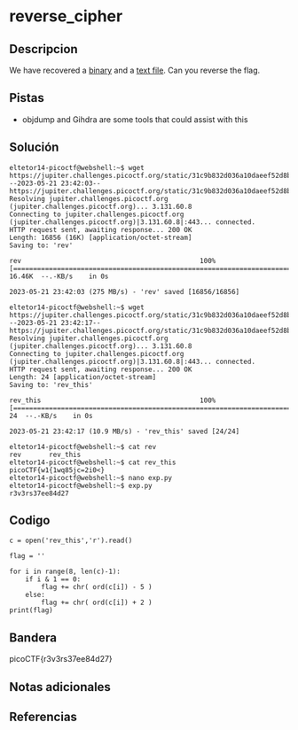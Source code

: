 # reverse_cipher

## Descripcion
We have recovered a [binary](https://jupiter.challenges.picoctf.org/static/31c9b832d036a10daeef52d8b4290ef0/rev) and a [text file](https://jupiter.challenges.picoctf.org/static/31c9b832d036a10daeef52d8b4290ef0/rev_this). Can you reverse the flag.

## Pistas
- objdump and Gihdra are some tools that could assist with this

## Solución

```
eltetor14-picoctf@webshell:~$ wget https://jupiter.challenges.picoctf.org/static/31c9b832d036a10daeef52d8b4290ef0/rev
--2023-05-21 23:42:03--  https://jupiter.challenges.picoctf.org/static/31c9b832d036a10daeef52d8b4290ef0/rev
Resolving jupiter.challenges.picoctf.org (jupiter.challenges.picoctf.org)... 3.131.60.8
Connecting to jupiter.challenges.picoctf.org (jupiter.challenges.picoctf.org)|3.131.60.8|:443... connected.
HTTP request sent, awaiting response... 200 OK
Length: 16856 (16K) [application/octet-stream]
Saving to: 'rev'

rev                                             100%[======================================================================================================>]  16.46K  --.-KB/s    in 0s      

2023-05-21 23:42:03 (275 MB/s) - 'rev' saved [16856/16856]

eltetor14-picoctf@webshell:~$ wget https://jupiter.challenges.picoctf.org/static/31c9b832d036a10daeef52d8b4290ef0/rev_this
--2023-05-21 23:42:17--  https://jupiter.challenges.picoctf.org/static/31c9b832d036a10daeef52d8b4290ef0/rev_this
Resolving jupiter.challenges.picoctf.org (jupiter.challenges.picoctf.org)... 3.131.60.8
Connecting to jupiter.challenges.picoctf.org (jupiter.challenges.picoctf.org)|3.131.60.8|:443... connected.
HTTP request sent, awaiting response... 200 OK
Length: 24 [application/octet-stream]
Saving to: 'rev_this'

rev_this                                        100%[======================================================================================================>]      24  --.-KB/s    in 0s      

2023-05-21 23:42:17 (10.9 MB/s) - 'rev_this' saved [24/24]

eltetor14-picoctf@webshell:~$ cat rev
rev       rev_this  
eltetor14-picoctf@webshell:~$ cat rev_this 
picoCTF{w1{1wq85jc=2i0<}
eltetor14-picoctf@webshell:~$ nano exp.py
eltetor14-picoctf@webshell:~$ exp.py
r3v3rs37ee84d27
```

## Codigo

```
c = open('rev_this','r').read()

flag = ''

for i in range(8, len(c)-1):
	if i & 1 == 0:
		flag += chr( ord(c[i]) - 5 )
	else:
		flag += chr( ord(c[i]) + 2 )
print(flag)
```

## Bandera
picoCTF{r3v3rs37ee84d27}

## Notas adicionales

## Referencias
